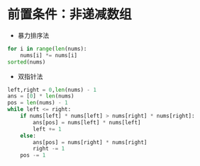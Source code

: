 ﻿# 前置条件：非递减数组

* 暴力排序法
```python
for i in range(len(nums):
	nums[i] *= nums[i]
sorted(nums)
```
* 双指针法
```python
left,right = 0,len(nums) - 1
ans = [0] * len(nums)
pos = len(nums) - 1
while left <= right:
	if nums[left] * nums[left] > nums[right] * nums[right]:
		ans[pos] = nums[left] * nums[left]
		left += 1
	else:
		ans[pos] = nums[right] * nums[right]
		right -= 1
	pos -= 1 
```
